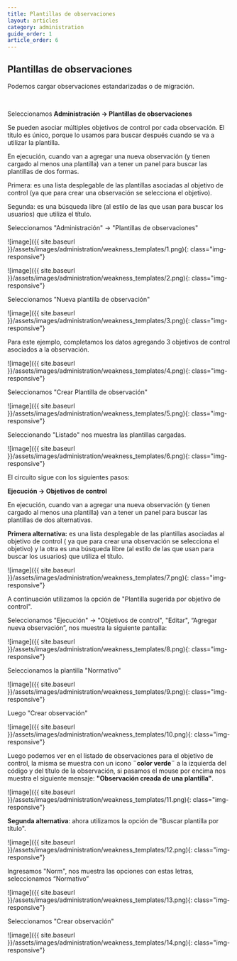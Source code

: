 ```yaml
---
title: Plantillas de observaciones
layout: articles
category: administration
guide_order: 1
article_order: 6
---
```


## Plantillas de observaciones

Podemos cargar observaciones estandarizadas o de migración.

&nbsp;

Seleccionamos **Administración -> Plantillas de observaciones**

Se pueden asociar múltiples objetivos de control por cada observación. El título es único, porque lo usamos para buscar después cuando se va a utilizar la plantilla.

En ejecución, cuando van a agregar una nueva observación (y tienen cargado al menos una plantilla) van a tener un panel para buscar las plantillas de dos formas.

Primera: es una lista desplegable de las plantillas asociadas al objetivo de control (ya que para crear una observación se selecciona el objetivo).

Segunda: es una búsqueda libre (al estilo de las que usan para buscar los usuarios) que utiliza el título.

Seleccionamos "Administración" -> "Plantillas de observaciones"

![image]({{ site.baseurl }}/assets/images/administration/weakness_templates/1.png){: class="img-responsive"}

![image]({{ site.baseurl }}/assets/images/administration/weakness_templates/2.png){: class="img-responsive"}

Seleccionamos "Nueva plantilla de observación"

![image]({{ site.baseurl }}/assets/images/administration/weakness_templates/3.png){: class="img-responsive"}

Para este ejemplo, completamos los datos agregando 3 objetivos de control asociados a la observación.

![image]({{ site.baseurl }}/assets/images/administration/weakness_templates/4.png){: class="img-responsive"}

Seleccionamos "Crear Plantilla de observación"

![image]({{ site.baseurl }}/assets/images/administration/weakness_templates/5.png){: class="img-responsive"}

Seleccionando "Listado" nos muestra las plantillas cargadas.

![image]({{ site.baseurl }}/assets/images/administration/weakness_templates/6.png){: class="img-responsive"}

El circuito sigue con los siguientes pasos:

**Ejecución -> Objetivos de control**

En ejecución, cuando van a agregar una nueva observación (y tienen cargado al menos una plantilla) van a tener un panel para buscar las plantillas de dos alternativas.

**Primera alternativa:** es una lista desplegable de las plantillas asociadas al objetivo de control ( ya que para crear una observación se selecciona el objetivo) y la otra es una búsqueda libre (al estilo de las que usan para buscar los usuarios) que utiliza el título.

![image]({{ site.baseurl }}/assets/images/administration/weakness_templates/7.png){: class="img-responsive"}

A continuación utilizamos la opción de "Plantilla sugerida por objetivo de control".

Seleccionamos "Ejecución" -> "Objetivos de control", "Editar", “Agregar nueva observación”, nos muestra la siguiente pantalla:

![image]({{ site.baseurl }}/assets/images/administration/weakness_templates/8.png){: class="img-responsive"}

Seleccionamos la plantilla "Normativo"

![image]({{ site.baseurl }}/assets/images/administration/weakness_templates/9.png){: class="img-responsive"}

Luego "Crear observación"

![image]({{ site.baseurl }}/assets/images/administration/weakness_templates/10.png){: class="img-responsive"}

Luego podemos ver en el listado de observaciones para el objetivo de control, la misma se muestra con un icono <span class="text-success">**¨color verde¨**</span> a la izquierda del código y del título de la observación, si pasamos el mouse por encima nos muestra el siguiente mensaje: **"Observación creada de una plantilla"**.

![image]({{ site.baseurl }}/assets/images/administration/weakness_templates/11.png){: class="img-responsive"}

**Segunda alternativa**: ahora utilizamos la opción de "Buscar plantilla por título".

![image]({{ site.baseurl }}/assets/images/administration/weakness_templates/12.png){: class="img-responsive"}

Ingresamos "Norm", nos muestra las opciones con estas letras, seleccionamos “Normativo”

![image]({{ site.baseurl }}/assets/images/administration/weakness_templates/13.png){: class="img-responsive"}

Seleccionamos "Crear observación"

![image]({{ site.baseurl }}/assets/images/administration/weakness_templates/14.png){: class="img-responsive"}


